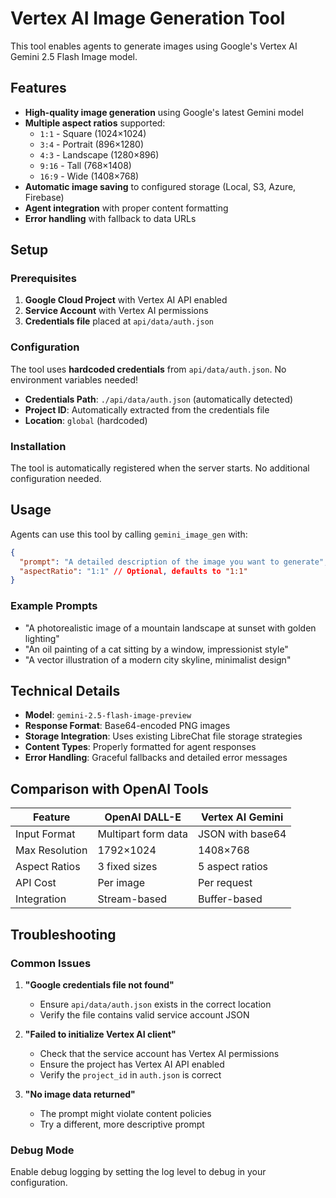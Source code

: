 # Vertex AI Image Generation Tool

This tool enables agents to generate images using Google's Vertex AI Gemini 2.5 Flash Image model.

## Features

- **High-quality image generation** using Google's latest Gemini model
- **Multiple aspect ratios** supported:
  - `1:1` - Square (1024×1024)
  - `3:4` - Portrait (896×1280)
  - `4:3` - Landscape (1280×896)
  - `9:16` - Tall (768×1408)
  - `16:9` - Wide (1408×768)
- **Automatic image saving** to configured storage (Local, S3, Azure, Firebase)
- **Agent integration** with proper content formatting
- **Error handling** with fallback to data URLs

## Setup

### Prerequisites

1. **Google Cloud Project** with Vertex AI API enabled
2. **Service Account** with Vertex AI permissions
3. **Credentials file** placed at `api/data/auth.json`

### Configuration

The tool uses **hardcoded credentials** from `api/data/auth.json`. No environment variables needed!

- **Credentials Path**: `./api/data/auth.json` (automatically detected)
- **Project ID**: Automatically extracted from the credentials file
- **Location**: `global` (hardcoded)

### Installation

The tool is automatically registered when the server starts. No additional configuration needed.

## Usage

Agents can use this tool by calling `gemini_image_gen` with:

```json
{
  "prompt": "A detailed description of the image you want to generate",
  "aspectRatio": "1:1" // Optional, defaults to "1:1"
}
```

### Example Prompts

- "A photorealistic image of a mountain landscape at sunset with golden lighting"
- "An oil painting of a cat sitting by a window, impressionist style"
- "A vector illustration of a modern city skyline, minimalist design"

## Technical Details

- **Model**: `gemini-2.5-flash-image-preview`
- **Response Format**: Base64-encoded PNG images
- **Storage Integration**: Uses existing LibreChat file storage strategies
- **Content Types**: Properly formatted for agent responses
- **Error Handling**: Graceful fallbacks and detailed error messages

## Comparison with OpenAI Tools

| Feature        | OpenAI DALL-E       | Vertex AI Gemini |
| -------------- | ------------------- | ---------------- |
| Input Format   | Multipart form data | JSON with base64 |
| Max Resolution | 1792×1024           | 1408×768         |
| Aspect Ratios  | 3 fixed sizes       | 5 aspect ratios  |
| API Cost       | Per image           | Per request      |
| Integration    | Stream-based        | Buffer-based     |

## Troubleshooting

### Common Issues

1. **"Google credentials file not found"**

   - Ensure `api/data/auth.json` exists in the correct location
   - Verify the file contains valid service account JSON

2. **"Failed to initialize Vertex AI client"**

   - Check that the service account has Vertex AI permissions
   - Ensure the project has Vertex AI API enabled
   - Verify the `project_id` in `auth.json` is correct

3. **"No image data returned"**
   - The prompt might violate content policies
   - Try a different, more descriptive prompt

### Debug Mode

Enable debug logging by setting the log level to debug in your configuration.
